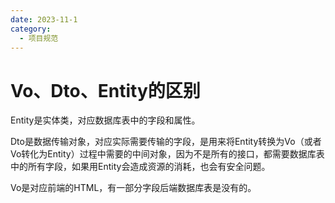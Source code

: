 ```yaml
---
date: 2023-11-1
category:
  - 项目规范
---
```


# Vo、Dto、Entity的区别

Entity是实体类，对应数据库表中的字段和属性。

Dto是数据传输对象，对应实际需要传输的字段，是用来将Entity转换为Vo（或者Vo转化为Entity）过程中需要的中间对象，因为不是所有的接口，都需要数据库表中的所有字段，如果用Entity会造成资源的消耗，也会有安全问题。

Vo是对应前端的HTML，有一部分字段后端数据库表是没有的。